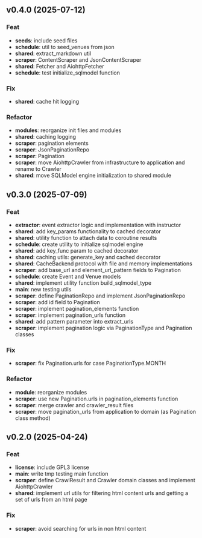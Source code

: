 ## v0.4.0 (2025-07-12)

### Feat

- **seeds**: include seed files
- **schedule**: util to seed_venues from json
- **shared**: extract_markdown util
- **scraper**: ContentScraper and JsonContentScraper
- **shared**: Fetcher and AiohttpFetcher
- **schedule**: test initialize_sqlmodel function

### Fix

- **shared**: cache hit logging

### Refactor

- **modules**: reorganize init files and modules
- **shared**: caching logging
- **scraper**: pagination elements
- **scraper**: JsonPaginationRepo
- **scraper**: Pagination
- **scraper**: move AiohttpCrawler from infrastructure to application and rename to Crawler
- **shared**: move SQLModel engine initialization to shared module

## v0.3.0 (2025-07-09)

### Feat

- **extractor**: event extractor logic and implementation with instructor
- **shared**: add key_params functionality to cached decorator
- **shared**: utility function to attach data to coroutine results
- **schedule**: create utility to initialize sqlmodel engine
- **shared**: add key_func param to cached decorator
- **shared**: caching utils: generate_key and cached decorator
- **shared**: CacheBackend protocol with file and memory implementations
- **scraper**: add base_url and element_url_pattern fields to Pagination
- **schedule**: create Event and Venue models
- **shared**: implement utility function build_sqlmodel_type
- **main**: new testing utils
- **scraper**: define PaginationRepo and implement JsonPaginationRepo
- **scraper**: add id field to Pagination
- **scraper**: implement pagination_elements function
- **scraper**: implement pagination_urls function
- **shared**: add pattern parameter into extract_urls
- **scraper**: implement pagination logic via PaginationType and Pagination classes

### Fix

- **scraper**: fix Pagination.urls for case PaginationType.MONTH

### Refactor

- **module**: reorganize modules
- **scraper**: use new Pagination.urls in pagination_elements function
- **scraper**: merge crawler and crawler_result files
- **scraper**: move pagination_urls from application to domain (as Pagination class method)

## v0.2.0 (2025-04-24)

### Feat

- **license**: include GPL3 license
- **main**: write tmp testing main function
- **scraper**: define CrawlResult and Crawler domain classes and implement AiohttpCrawler
- **shared**: implement url utils for filtering html content urls and getting a set of urls from an html page

### Fix

- **scraper**: avoid searching for urls in non html content
